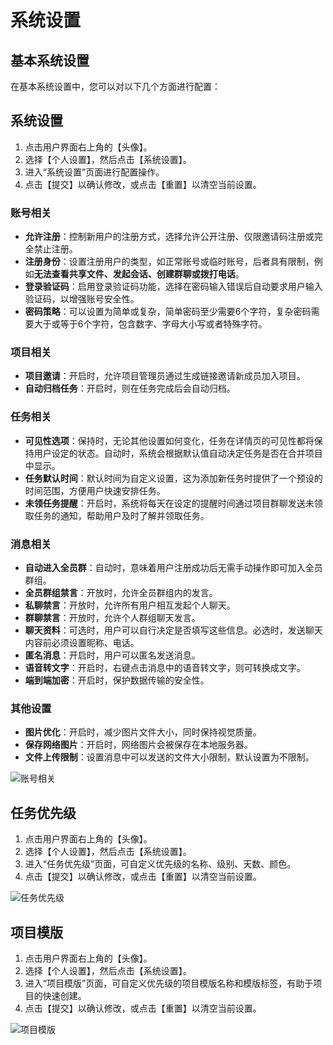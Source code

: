 # 系统设置

## 基本系统设置

在基本系统设置中，您可以对以下几个方面进行配置：


## 系统设置
1. 点击用户界面右上角的【头像】。
2. 选择【个人设置】，然后点击【系统设置】。
3. 进入“系统设置”页面进行配置操作。
4. 点击【提交】以确认修改，或点击【重置】以清空当前设置。
### 账号相关

- **允许注册**：控制新用户的注册方式，选择允许公开注册、仅限邀请码注册或完全禁止注册。
- **注册身份**：设置注册用户的类型，如正常账号或临时账号，后者具有限制，例如**无法查看共享文件、发起会话、创建群聊或拨打电话**。
- **登录验证码**：启用登录验证码功能，选择在密码输入错误后自动要求用户输入验证码，以增强账号安全性。
- **密码策略**：可以设置为简单或复杂，简单密码至少需要6个字符，复杂密码需要大于或等于6个字符，包含数字、字母大小写或者特殊字符。

### 项目相关

- **项目邀请**：开启时，允许项目管理员通过生成链接邀请新成员加入项目。
- **自动归档任务**：开启时，则在任务完成后会自动归档。

### 任务相关

- **可见性选项**：保持时，无论其他设置如何变化，任务在详情页的可见性都将保持用户设定的状态。自动时，系统会根据默认值自动决定任务是否在合并项目中显示。
- **任务默认时间**：默认时间为自定义设置，这为添加新任务时提供了一个预设的时间范围，方便用户快速安排任务。
- **未领任务提醒**：开启时，系统将每天在设定的提醒时间通过项目群聊发送未领取任务的通知，帮助用户及时了解并领取任务。

### 消息相关

- **自动进入全员群**：自动时，意味着用户注册成功后无需手动操作即可加入全员群组。
- **全员群组禁言**：开放时，允许全员群组内的发言。
- **私聊禁言**：开放时，允许所有用户相互发起个人聊天。
- **群聊禁言**：开放时，允许个人群组聊天发言。
- **聊天资料**：可选时，用户可以自行决定是否填写这些信息。必选时，发送聊天内容前必须设置昵称、电话。
- **匿名消息**：开启时，用户可以匿名发送消息。
- **语音转文字**：开启时，右键点击消息中的语音转文字，则可转换成文字。
- **端到端加密**：开启时，保护数据传输的安全性。

### 其他设置

- **图片优化**：开启时，减少图片文件大小，同时保持视觉质量。
- **保存网络图片**：开启时，网络图片会被保存在本地服务器。
- **文件上传限制**：设置消息中可以发送的文件大小限制，默认设置为不限制。


![账号相关](/images/basic_system_1.png)

## 任务优先级

1. 点击用户界面右上角的【头像】。
2. 选择【个人设置】，然后点击【系统设置】。
3. 进入“任务优先级”页面，可自定义优先级的名称、级别、天数、颜色。
4. 点击【提交】以确认修改，或点击【重置】以清空当前设置。

![任务优先级](/images/basic_system_6.png)

## 项目模版

1. 点击用户界面右上角的【头像】。
2. 选择【个人设置】，然后点击【系统设置】。
3. 进入“项目模版”页面，可自定义优先级的项目模版名称和模版标签，有助于项目的快速创建。
4. 点击【提交】以确认修改，或点击【重置】以清空当前设置。

![项目模版](/images/basic_system_7.png)

